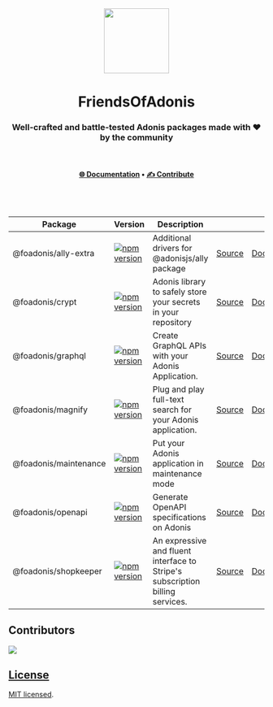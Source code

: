 <div align="center">
  <img width="128" src="https://avatars.githubusercontent.com/u/182453039?s=400&u=632d21a4f95c2b8ef9ec414cf7d48112a3b3e06e&v=4" />
<br/>
  
# FriendsOfAdonis

### Well-crafted and battle-tested Adonis packages made with ♥ by the community

<br/>
</div>

<div align="center">

#### [🌐 Documentation](https://friendsofadonis.com/) • [✍ Contribute](./CONTRIBUTING.md)


<br />
<br />

<!-- automd:packages -->

| Package | Version | Description |  |  |
| --- | --- | --- | --- | --- |
| @foadonis/ally-extra | [![npm version](https://img.shields.io/npm/v/@foadonis/ally-extra?color=brightgreen)](https://npmjs.com/package/@foadonis/ally-extra) | Additional drivers for @adonisjs/ally package | [Source](https://github.com/FriendsOfAdonis/FriendsOfAdonis/tree/main/packages/ally-extra) | [Documentation](https://friendsofadonis.com/docs/ally-extra) |
| @foadonis/crypt | [![npm version](https://img.shields.io/npm/v/@foadonis/crypt?color=brightgreen)](https://npmjs.com/package/@foadonis/crypt) | Adonis library to safely store your secrets in your repository | [Source](https://github.com/FriendsOfAdonis/FriendsOfAdonis/tree/main/packages/crypt) | [Documentation](https://friendsofadonis.com/docs/crypt) |
| @foadonis/graphql | [![npm version](https://img.shields.io/npm/v/@foadonis/graphql?color=brightgreen)](https://npmjs.com/package/@foadonis/graphql) | Create GraphQL APIs with your Adonis Application. | [Source](https://github.com/FriendsOfAdonis/FriendsOfAdonis/tree/main/packages/graphql) | [Documentation](https://friendsofadonis.com/docs/graphql) |
| @foadonis/magnify | [![npm version](https://img.shields.io/npm/v/@foadonis/magnify?color=brightgreen)](https://npmjs.com/package/@foadonis/magnify) | Plug and play full-text search for your Adonis application. | [Source](https://github.com/FriendsOfAdonis/FriendsOfAdonis/tree/main/packages/magnify) | [Documentation](https://friendsofadonis.com/docs/magnify) |
| @foadonis/maintenance | [![npm version](https://img.shields.io/npm/v/@foadonis/maintenance?color=brightgreen)](https://npmjs.com/package/@foadonis/maintenance) | Put your Adonis application in maintenance mode | [Source](https://github.com/FriendsOfAdonis/FriendsOfAdonis/tree/main/packages/maintenance) | [Documentation](https://friendsofadonis.com/docs/maintenance) |
| @foadonis/openapi | [![npm version](https://img.shields.io/npm/v/@foadonis/openapi?color=brightgreen)](https://npmjs.com/package/@foadonis/openapi) | Generate OpenAPI specifications on Adonis | [Source](https://github.com/FriendsOfAdonis/FriendsOfAdonis/tree/main/packages/openapi) | [Documentation](https://friendsofadonis.com/docs/openapi) |
| @foadonis/shopkeeper | [![npm version](https://img.shields.io/npm/v/@foadonis/shopkeeper?color=brightgreen)](https://npmjs.com/package/@foadonis/shopkeeper) | An expressive and fluent interface to Stripe's subscription billing services. | [Source](https://github.com/FriendsOfAdonis/FriendsOfAdonis/tree/main/packages/shopkeeper) | [Documentation](https://friendsofadonis.com/docs/shopkeeper) |

<!-- /automd -->

</div>

## Contributors

<a href="https://github.com/FriendsOfAdonis/FriendsOfAdonis/graphs/contributors">
  <img src="https://contrib.rocks/image?repo=FriendsOfAdonis%2FFriendsOfAdonis"
</a>

## License

[MIT licensed](LICENSE.md).
